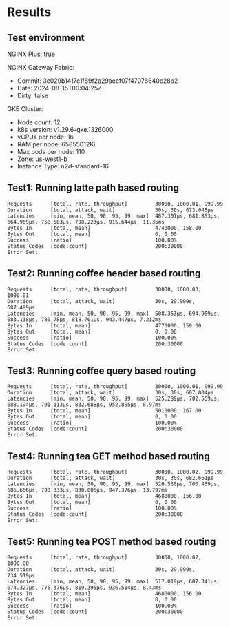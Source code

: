 # Results

## Test environment

NGINX Plus: true

NGINX Gateway Fabric:

- Commit: 3c029b1417c1f89f2a29aeef07f47078640e28b2
- Date: 2024-08-15T00:04:25Z
- Dirty: false

GKE Cluster:

- Node count: 12
- k8s version: v1.29.6-gke.1326000
- vCPUs per node: 16
- RAM per node: 65855012Ki
- Max pods per node: 110
- Zone: us-west1-b
- Instance Type: n2d-standard-16

## Test1: Running latte path based routing

```text
Requests      [total, rate, throughput]         30000, 1000.01, 999.99
Duration      [total, attack, wait]             30s, 30s, 673.045µs
Latencies     [min, mean, 50, 90, 95, 99, max]  487.307µs, 681.853µs, 664.969µs, 758.583µs, 798.223µs, 915.644µs, 11.35ms
Bytes In      [total, mean]                     4740000, 158.00
Bytes Out     [total, mean]                     0, 0.00
Success       [ratio]                           100.00%
Status Codes  [code:count]                      200:30000  
Error Set:
```

## Test2: Running coffee header based routing

```text
Requests      [total, rate, throughput]         30000, 1000.03, 1000.01
Duration      [total, attack, wait]             30s, 29.999s, 687.489µs
Latencies     [min, mean, 50, 90, 95, 99, max]  508.353µs, 694.959µs, 683.138µs, 780.78µs, 818.701µs, 943.447µs, 7.212ms
Bytes In      [total, mean]                     4770000, 159.00
Bytes Out     [total, mean]                     0, 0.00
Success       [ratio]                           100.00%
Status Codes  [code:count]                      200:30000  
Error Set:
```

## Test3: Running coffee query based routing

```text
Requests      [total, rate, throughput]         30000, 1000.01, 999.99
Duration      [total, attack, wait]             30s, 30s, 607.004µs
Latencies     [min, mean, 50, 90, 95, 99, max]  525.289µs, 702.559µs, 688.194µs, 791.113µs, 832.688µs, 952.855µs, 8.97ms
Bytes In      [total, mean]                     5010000, 167.00
Bytes Out     [total, mean]                     0, 0.00
Success       [ratio]                           100.00%
Status Codes  [code:count]                      200:30000  
Error Set:
```

## Test4: Running tea GET method based routing

```text
Requests      [total, rate, throughput]         30000, 1000.02, 999.99
Duration      [total, attack, wait]             30s, 30s, 682.661µs
Latencies     [min, mean, 50, 90, 95, 99, max]  520.536µs, 700.459µs, 686.666µs, 790.333µs, 830.005µs, 947.376µs, 13.797ms
Bytes In      [total, mean]                     4680000, 156.00
Bytes Out     [total, mean]                     0, 0.00
Success       [ratio]                           100.00%
Status Codes  [code:count]                      200:30000  
Error Set:
```

## Test5: Running tea POST method based routing

```text
Requests      [total, rate, throughput]         30000, 1000.02, 1000.00
Duration      [total, attack, wait]             30s, 29.999s, 734.519µs
Latencies     [min, mean, 50, 90, 95, 99, max]  517.019µs, 687.341µs, 674.327µs, 775.376µs, 819.395µs, 936.514µs, 8.43ms
Bytes In      [total, mean]                     4680000, 156.00
Bytes Out     [total, mean]                     0, 0.00
Success       [ratio]                           100.00%
Status Codes  [code:count]                      200:30000  
Error Set:
```
